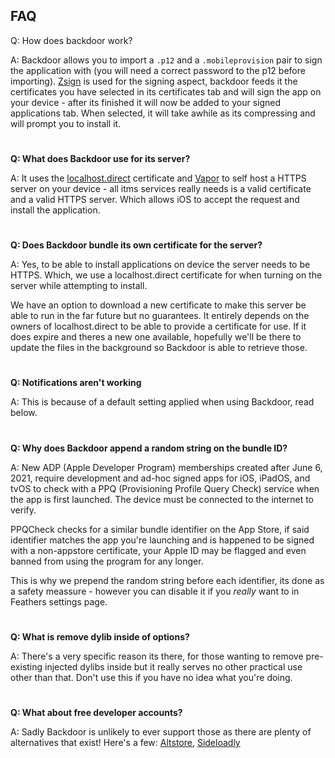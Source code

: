 ## FAQ

Q: How does backdoor work?

A: Backdoor allows you to import a `.p12` and a `.mobileprovision` pair to sign the application with (you will need a correct password to the p12 before importing). [Zsign](https://github.com/zhlynn/zsign) is used for the signing aspect, backdoor feeds it the certificates you have selected in its certificates tab and will sign the app on your device - after its finished it will now be added to your signed applications tab. When selected, it will take awhile as its compressing and will prompt you to install it.

#

**Q: What does Backdoor use for its server?**

A: It uses the [localhost.direct](https://github.com/Upinel/localhost.direct) certificate and [Vapor](https://github.com/vapor/vapor) to self host a HTTPS server on your device - all itms services really needs is a valid certificate and a valid HTTPS server. Which allows iOS to accept the request and install the application.

#

**Q: Does Backdoor bundle its own certificate for the server?**

A: Yes, to be able to install applications on device the server needs to be HTTPS. Which, we use a localhost.direct certificate for when turning on the server while attempting to install.

We have an option to download a new certificate to make this server be able to run in the far future but no guarantees. It entirely depends on the owners of localhost.direct to be able to provide a certificate for use. If it does expire and theres a new one available, hopefully we'll be there to update the files in the background so Backdoor is able to retrieve those.

#

**Q: Notifications aren't working**

A: This is because of a default setting applied when using Backdoor, read below.

#

**Q: Why does Backdoor append a random string on the bundle ID?**

A: New ADP (Apple Developer Program) memberships created after June 6, 2021, require development and ad-hoc signed apps for iOS, iPadOS, and tvOS to check with a PPQ (Provisioning Profile Query Check) service when the app is first launched. The device must be connected to the internet to verify.

PPQCheck checks for a similar bundle identifier on the App Store, if said identifier matches the app you're launching and is happened to be signed with a non-appstore certificate, your Apple ID may be flagged and even banned from using the program for any longer.

This is why we prepend the random string before each identifier, its done as a safety meassure - however you can disable it if you *really* want to in Feathers settings page.

#

**Q: What is remove dylib inside of options?**

A: There's a very specific reason its there, for those wanting to remove pre-existing injected dylibs inside but it really serves no other practical use other than that. Don't use this if you have no idea what you're doing.

#

**Q: What about free developer accounts?**

A: Sadly Backdoor is unlikely to ever support those as there are plenty of alternatives that exist! Here's a few: [Altstore](https://altstore.io), [Sideloadly](https://sideloadly.io/)

#